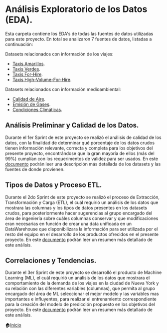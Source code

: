 # Análisis Exploratorio de los Datos (EDA).

Esta carpeta contiene los EDA's de todas las fuentes de datos utilizadas para este proyecto. En total se analizaron 7 fuentes de datos, listadas a continuación:

Datasets relacionados con información de los viajes:
* [Taxis Amarillos](EDA%20yellow_tripdata_09_2024.ipynb).
* [Taxis Verdes](EDA%20green_tripdata_09_2024.ipynb).
* [Taxis For-Hire](EDA%20For-Hire_tripdata_09_2024.ipynb).
* [Taxis High-Volume-For-Hire](EDA%20HVFHV%2009_2024.ipynb).

Datasets relacionados con información medioambiental:
* [Calidad de Aire](EDA-Calidad_de_Air_Quality.ipynb).
* [Emisión de Gases](EDA-Calidad_de_Gas_Emissions.ipynb).
* [Condiciones Climáticas](EDA%20raw_dataset_weather_2022_2024.ipynb).

## Análisis Preliminar y Calidad de los Datos.

Durante el 1er Sprint de este proyecto se realizó el análisis de calidad de los datos, con la finalidad de determinar qué porcentaje de los datos crudos tienen información relevante, correcta y completa para los objetivos del presente proyecto, encontrándose que la gran mayoría de ellos (más del 99%) cumplían con los requerimentos de validez para ser usados. En este [documento](Docs/Análisis%20Preliminar.md) podrán leer una descripción más detallada de los datasets y las fuentes de donde provienen.

## Tipos de Datos y Proceso ETL.

Durante el 2do Sprint de este proyecto se realizó el proceso de Extracción, Transformación y Carga (ETL), el cuál requirió un análisis de los datos que mostrara las columnas y los tipos de datos presentes en los datasets crudos, para posteriormente hacer sugerencias al grupo encargado del área de ingeniería sobre cuáles columnas conservar y que modificaciones eran necesarias en función de crear una data unificada en un DataWarehouse que disponibilizara la información para ser utilizada por el resto del equipo en el desarrollo de los productos ofrecidos en el presente proyecto. En este [documento](Docs/Resumen%20Tipos%20de%20dato%20y%20sugerencias%20ETL.md) podrán leer un resumen más detallado de este análisis.


## Correlaciones y Tendencias.

Durante el 3er Sprint de este proyecto se desarrolló el producto de Machine Learning (ML), el cuál requirió un análisis de los datos que mostrara el comportamiento de la demanda de los viajes en la ciudad de Nueva York y su relación con las diferentes variables (columnas), que permita al grupo encargado del área de ML seleccionar el mejor modelo y las variables mas importantes e influyentes, para realizar el entrenamiento correspondiente para la creación del modelo de predicción propuesto en los objetivos del proyecto. En este [documento](Docs/Resumen%20Correlaciones%20y%20tendencias.md) podrán leer un resumen más detallado de este análisis.

🏠[Inicio](/README.md)
